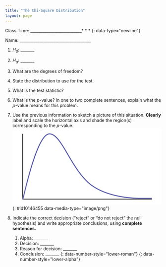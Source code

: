 ```yaml
---
title: "The Chi-Square Distribution"
layout: page
---
```



Class Time: \_\_\_\_\_\_\_\_\_\_\_\_\_\_\_\_\_\_\_\_\_\_\_\_\_\_* * *
{: data-type="newline"}

 Name: \_\_\_\_\_\_\_\_\_\_\_\_\_\_\_\_\_\_\_\_\_\_\_\_\_\_\_\_\_\_\_\_\_\_\_\_

1.  *H<sub>0</sub>*\: \_\_\_\_\_\_\_
2.  *H<sub>a</sub>*\: \_\_\_\_\_\_\_
3.  What are the degrees of freedom?
4.  State the distribution to use for the test.
5.  What is the test statistic?
6.  What is the *p*-value? In one to two complete sentences, explain what the *p*-value means for this problem.
7.  Use the previous information to sketch a picture of this situation. **Clearly** label and scale the horizontal axis and shade the region(s) corresponding to the *p*-value. ![](../resources/CNX_Stats_Appendix_ART_Figure_14.4.jpg){: #id10146455 data-media-type="image/png"}


8.  Indicate the correct decision (“reject” or “do not reject” the null hypothesis) and write appropriate conclusions, using <strong>complete sentences. </strong>
    1.  Alpha: \_\_\_\_\_\_\_
    2.  Decision: \_\_\_\_\_\_\_
    3.  Reason for decision: \_\_\_\_\_\_\_
    4.  Conclusion: \_\_\_\_\_\_\_
    {: data-number-style="lower-roman"}
{: data-number-style="lower-alpha"}

